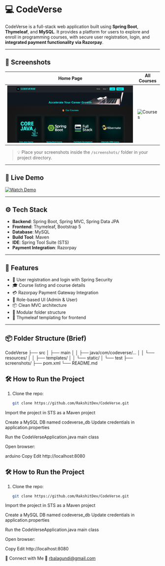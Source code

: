 # 💻 CodeVerse

CodeVerse is a full-stack web application built using **Spring Boot**, **Thymeleaf**, and **MySQL**. It provides a platform for users to explore and enroll in programming courses, with secure user registration, login, and **integrated payment functionality via Razorpay**.

---

## 📸 Screenshots

| Home Page | All Courses |
|-----------|-------------|
| ![Home](screenshots/home.png) | ![Courses](screenshots/all-courses.png) |

> 💡 Place your screenshots inside the `/screenshots/` folder in your project directory.

---

## 🎥 Live Demo

[![Watch Demo](https://img.youtube.com/vi/OkFit0MDbsY/0.jpg)](https://youtu.be/OkFit0MDbsY)

---

## ⚙️ Tech Stack

- **Backend**: Spring Boot, Spring MVC, Spring Data JPA  
- **Frontend**: Thymeleaf, Bootstrap 5  
- **Database**: MySQL  
- **Build Tool**: Maven  
- **IDE**: Spring Tool Suite (STS)  
- **Payment Integration**: Razorpay

---

## 🚀 Features

- 🔐 User registration and login with Spring Security
- 🎓 Course listing and course details
- 💳 Razorpay Payment Gateway Integration
- 👤 Role-based UI (Admin & User)
- 📦 Clean MVC architecture
- 📂 Modular folder structure
- 📄 Thymeleaf templating for frontend

---

## 📦 Folder Structure (Brief)
CodeVerse
├── src
│ ├── main
│ │ ├── java/com/codeverse/...
│ │ └── resources/
│ │ ├── templates/
│ │ └── static/
│ └── test
├── screenshots/
├── pom.xml
└── README.md

## 🛠️ How to Run the Project

1. Clone the repo:
   ```bash
   git clone https://github.com/RakshitDev/CodeVerse.git
Import the project in STS as a Maven project

Create a MySQL DB named codeverse_db
Update credentials in application.properties

Run the CodeVerseApplication.java main class

Open browser:

arduino
Copy
Edit
http://localhost:8080

## 🛠️ How to Run the Project

1. Clone the repo:
   ```bash
   git clone https://github.com/RakshitDev/CodeVerse.git
Import the project in STS as a Maven project

Create a MySQL DB named codeverse_db
Update credentials in application.properties

Run the CodeVerseApplication.java main class

Open browser:


Copy
Edit
http://localhost:8080

🔗 Connect with Me
📧 rbalagundi@gmail.com

